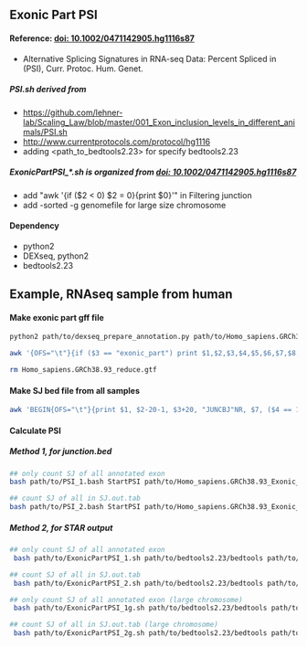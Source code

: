 ## Exonic Part PSI
#### Reference: [doi: 10.1002/0471142905.hg1116s87](./doc/ExonicPart_PSI.pdf)
- Alternative Splicing Signatures in RNA-seq Data: Percent Spliced in (PSI), Curr. Protoc. Hum. Genet.

##### PSI.sh derived from 
- https://github.com/lehner-lab/Scaling_Law/blob/master/001_Exon_inclusion_levels_in_different_animals/PSI.sh
- http://www.currentprotocols.com/protocol/hg1116
- adding <path_to_bedtools2.23> for specify bedtools2.23

##### ExonicPartPSI_*.sh is organized from [doi: 10.1002/0471142905.hg1116s87](./doc/ExonicPart_PSI.pdf)
- add "awk '{if ($2 < 0) $2 = 0}{print $0}'" in Filtering junction
- add -sorted -g genomefile for large size chromosome

#### Dependency
- python2
- DEXseq, python2
- bedtools2.23

## Example, RNAseq sample from human
#### Make exonic part gff file
```bash
python2 path/to/dexseq_prepare_annotation.py path/to/Homo_sapiens.GRCh38.93.gtf Homo_sapiens.GRCh38.93_reduce.gtf

awk '{OFS="\t"}{if ($3 == "exonic_part") print $1,$2,$3,$4,$5,$6,$7,$8,$14":"$12}' Homo_sapiens.GRCh38.93_reduce.gtf | sed 's=[";]==g' > Homo_sapiens.GRCh38.93_Exonic_part.gff

rm Homo_sapiens.GRCh38.93_reduce.gtf
```

#### Make SJ bed file from all samples
```bash
awk 'BEGIN{OFS="\t"}{print $1, $2-20-1, $3+20, "JUNCBJ"NR, $7, ($4 == 1)? "+":"-",$2-20-1, $3+20, "255,0,0", 2, "20,20", "0,300" }' example_1.SJ.out.tab > junctions.bed
```

#### Calculate PSI
##### Method 1, for junction.bed
```bash
## only count SJ of all annotated exon
bash path/to/PSI_1.bash StartPSI path/to/Homo_sapiens.GRCh38.93_Exonic_part.gff <reads_length> example_1.bam junctions.bed example_1 path/to/bedtools2.23

## count SJ of all in SJ.out.tab
bash path/to/PSI_2.bash StartPSI path/to/Homo_sapiens.GRCh38.93_Exonic_part.gff <reads_length> example_1.bam junctions.bed example_1 path/to/bedtools2.23
```

##### Method 2, for STAR output
```bash
## only count SJ of all annotated exon
 bash path/to/ExonicPartPSI_1.sh path/to/bedtools2.23/bedtools path/to/Homo_sapiens.GRCh38.93_Exonic_part.gff example_1.bam <reads_length> example_1.SJ.out.tab example_1

## count SJ of all in SJ.out.tab
 bash path/to/ExonicPartPSI_2.sh path/to/bedtools2.23/bedtools path/to/Homo_sapiens.GRCh38.93_Exonic_part.gff example_1.bam <reads_length> example_1.SJ.out.tab example_1

## only count SJ of all annotated exon (large chromosome)
 bash path/to/ExonicPartPSI_1g.sh path/to/bedtools2.23/bedtools path/to/Homo_sapiens.GRCh38.93_Exonic_part.gff genomefile example_1.bam <reads_length> example_1.SJ.out.tab example_1

## count SJ of all in SJ.out.tab (large chromosome)
 bash path/to/ExonicPartPSI_2g.sh path/to/bedtools2.23/bedtools path/to/Homo_sapiens.GRCh38.93_Exonic_part.gff genomefile example_1.bam <reads_length> example_1.SJ.out.tab example_1
```
